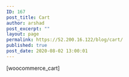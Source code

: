 ```yaml
---
ID: 167
post_title: Cart
author: arshad
post_excerpt: ""
layout: page
permalink: https://52.200.16.122/blog/cart/
published: true
post_date: 2020-08-02 13:00:01
---
```

<!-- wp:shortcode -->[woocommerce_cart]<!-- /wp:shortcode -->